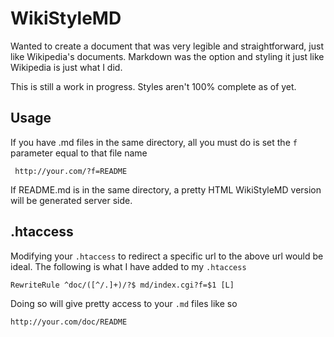 WikiStyleMD
===========

Wanted to create a document that was very legible and straightforward, just like Wikipedia's documents. Markdown was the option and styling it just like Wikipedia is just what I did.

This is still a work in progress. Styles aren't 100% complete as of yet.

Usage
-----

If you have .md files in the same directory, all you must do is set the ``f`` parameter equal to that file name

     http://your.com/?f=README

If README.md is in the same directory, a pretty HTML WikiStyleMD version will be generated server side.

.htaccess
---------

Modifying your ``.htaccess`` to redirect a specific url to the above url would be ideal. The following is what I have added to my ``.htaccess``

	RewriteRule ^doc/([^/.]+)/?$ md/index.cgi?f=$1 [L]

Doing so will give pretty access to your ``.md`` files like so

	http://your.com/doc/README